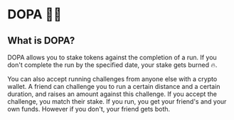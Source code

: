 # DOPA 👟🏃
## What is DOPA?
DOPA allows you to stake tokens against the completion of a run. If you don't complete the run by the specified date, your stake gets burned 🔥.

 You can also accept running challenges from anyone else with a crypto wallet. A friend can challenge you to run a certain distance and a certain duration, and raises an amount against this challenge. If you accept the challenge, you match their stake. If you run, you get your friend's and your own funds. However if you don't, your friend gets both.
